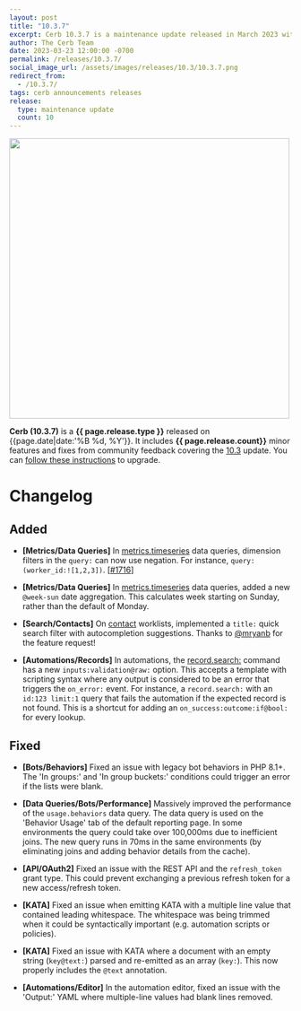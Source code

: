 ```yaml
---
layout: post
title: "10.3.7"
excerpt: Cerb 10.3.7 is a maintenance update released in March 2023 with 10 improvements from community feedback.
author: The Cerb Team
date: 2023-03-23 12:00:00 -0700
permalink: /releases/10.3.7/
social_image_url: /assets/images/releases/10.3/10.3.7.png
redirect_from:
  - /10.3.7/
tags: cerb announcements releases
release:
  type: maintenance update
  count: 10
---
```


<div class="cerb-screenshot">
<img src="{{page.social_image_url}}" class="screenshot" width="500">
</div>

**Cerb (10.3.7)** is a **{{ page.release.type }}** released on {{page.date|date:'%B %d, %Y'}}. It includes **{{ page.release.count}}** minor features and fixes from community feedback covering the [10.3](/releases/10.3/) update.  You can [follow these instructions](/docs/upgrading/) to upgrade.

# Changelog

## Added

* **[Metrics/Data Queries]** In [metrics.timeseries](/docs/data-queries/metrics/timeseries/) data queries, dimension filters in the `query:` can now use negation. For instance, `query:(worker_id:![1,2,3])`. [[#1716](https://github.com/jstanden/cerb/issues/1716)]

* **[Metrics/Data Queries]** In [metrics.timeseries](/docs/data-queries/metrics/timeseries/) data queries, added a new `@week-sun` date aggregation. This calculates week starting on Sunday, rather than the default of Monday.

* **[Search/Contacts]** On [contact](/docs/records/types/contact/#search-query-fields) worklists, implemented a `title:` quick search filter with autocompletion suggestions. Thanks to [@mryanb](https://github.com/mryanb/) for the feature request!

* **[Automations/Records]** In automations, the [record.search:](/docs/automations/commands/record.search/) command has a new `inputs:validation@raw:` option. This accepts a template with scripting syntax where any output is considered to be an error that triggers the `on_error:` event. For instance, a `record.search:` with an `id:123 limit:1` query that fails the automation if the expected record is not found. This is a shortcut for adding an `on_success:outcome:if@bool:` for every lookup.

## Fixed

* **[Bots/Behaviors]** Fixed an issue with legacy bot behaviors in PHP 8.1+. The 'In groups:' and 'In group buckets:' conditions could trigger an error if the lists were blank.

* **[Data Queries/Bots/Performance]** Massively improved the performance of the `usage.behaviors` data query. The data query is used on the 'Behavior Usage' tab of the default reporting page. In some environments the query could take over 100,000ms due to inefficient joins. The new query runs in 70ms in the same environments (by eliminating joins and adding behavior details from the cache).

* **[API/OAuth2]** Fixed an issue with the REST API and the `refresh_token` grant type. This could prevent exchanging a previous refresh token for a new access/refresh token.

* **[KATA]** Fixed an issue when emitting KATA with a multiple line value that contained leading whitespace. The whitespace was being trimmed when it could be syntactically important (e.g. automation scripts or policies).

* **[KATA]** Fixed an issue with KATA where a document with an empty string (`key@text:`) parsed and re-emitted as an array (`key:`). This now properly includes the `@text` annotation.

* **[Automations/Editor]** In the automation editor, fixed an issue with the 'Output:' YAML where multiple-line values had blank lines removed.
